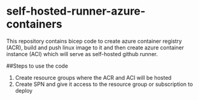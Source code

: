 # self-hosted-runner-azure-containers
This repository contains bicep code to create azure container registry (ACR), build and push linux image to it and then create azure container instance (ACI) which will serve as self-hosted github runner.

##Steps to use the code
1. Create resource groups where the ACR and ACI will be hosted
2. Create SPN and give it access to the resource group or subscription to deploy
